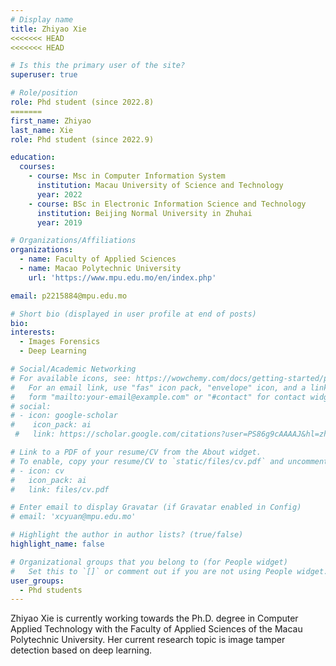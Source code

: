 ```yaml
---
# Display name
title: Zhiyao Xie
<<<<<<< HEAD
<<<<<<< HEAD

# Is this the primary user of the site?
superuser: true

# Role/position
role: Phd student (since 2022.8)
=======
first_name: Zhiyao
last_name: Xie
role: Phd student (since 2022.9)

education:
  courses:
    - course: Msc in Computer Information System
      institution: Macau University of Science and Technology
      year: 2022
    - course: BSc in Electronic Information Science and Technology
      institution: Beijing Normal University in Zhuhai
      year: 2019

# Organizations/Affiliations
organizations:
  - name: Faculty of Applied Sciences
  - name: Macao Polytechnic University 
    url: 'https://www.mpu.edu.mo/en/index.php'

email: p2215884@mpu.edu.mo

# Short bio (displayed in user profile at end of posts)
bio:
interests:
  - Images Forensics
  - Deep Learning

# Social/Academic Networking
# For available icons, see: https://wowchemy.com/docs/getting-started/page-builder/#icons
#   For an email link, use "fas" icon pack, "envelope" icon, and a link in the
#   form "mailto:your-email@example.com" or "#contact" for contact widget.
# social:
# - icon: google-scholar
#    icon_pack: ai
 #   link: https://scholar.google.com/citations?user=PS86g9cAAAAJ&hl=zh-CN

# Link to a PDF of your resume/CV from the About widget.
# To enable, copy your resume/CV to `static/files/cv.pdf` and uncomment the lines below.
# - icon: cv
#   icon_pack: ai
#   link: files/cv.pdf

# Enter email to display Gravatar (if Gravatar enabled in Config)
# email: 'xcyuan@mpu.edu.mo'

# Highlight the author in author lists? (true/false)
highlight_name: false

# Organizational groups that you belong to (for People widget)
#   Set this to `[]` or comment out if you are not using People widget.
user_groups:
  - Phd students
---
```


Zhiyao Xie is currently working towards the Ph.D. degree in Computer Applied Technology with the Faculty of Applied Sciences of the Macau Polytechnic University. Her current research topic is image tamper detection based on deep learning.
